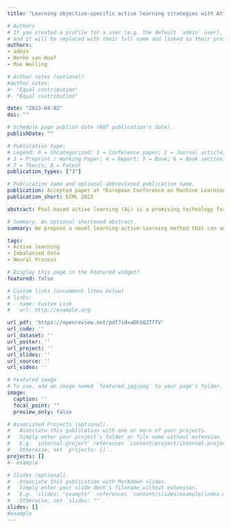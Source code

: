 ```yaml
---
title: "Learning objective-specific active learning strategies with Attentive Neural Processes"

# Authors
# If you created a profile for a user (e.g. the default `admin` user), write the username (folder name) here 
# and it will be replaced with their full name and linked to their profile.
authors:
- admin
- Herke van Hoof
- Max Welling

# Author notes (optional)
#author_notes:
#- "Equal contribution"
#- "Equal contribution"

date: "2023-04-02"
doi: ""

# Schedule page publish date (NOT publication's date).
publishDate: ""

# Publication type.
# Legend: 0 = Uncategorized; 1 = Conference paper; 2 = Journal article;
# 3 = Preprint / Working Paper; 4 = Report; 5 = Book; 6 = Book section;
# 7 = Thesis; 8 = Patent
publication_types: ["3"]

# Publication name and optional abbreviated publication name.
publication: Accepted paper at *European Conference on Machine Learning and Principles and Practice of Knowledge Discovery (ECML, 2023)*.
publication_short: ECML 2023

abstract: Pool-based active learning (AL) is a promising technology for increasing data-efficiency of machine learning models. However, surveys show that performance of recent AL methods is very sensitive to the choice of dataset and training setting, making them unsuitable for general application. To tackle this problem, we propose a novel Learning Active Learning (LAL) method that exploits symmetry and independence properties of the active learning problem with an Attentive Conditional Neural Process model. Our approach is based on learning from a myopic oracle, which gives our model the ability to adapt to objectives besides standard classification accuracy. A prominent real-life example of such objectives appear in imbalanced data settings, where rare classes are typically more important than their standard contribution to the loss or accuracy suggests. We perform an extensive survey of recent AL methods, and show they underperform in such imbalanced data setting. We then provide experiments with the myopic oracle, which suggest that it provides a strong learning signal, especially in such settings. We experimentally verify that our Neural Process model outperforms a variety of baselines in these settings. Finally, our experiments show that our model exhibits a tendency towards improved stability to changing datasets. However, performance is sensitive to choice of classifier and more work is necessary to reduce the performance the gap with the myopic oracle and to improve scalability. We present our work as a proof-of-concept for LAL on nonstandard objectives and hope our analysis and modelling considerations inspire future LAL work.

# Summary. An optional shortened abstract.
summary: We propose a novel learning-active-learning method that can adapt to different task objectives.

tags: 
- Active learning
- Imbalanced data
- Neural Process

# Display this page in the Featured widget?
featured: false

# Custom links (uncomment lines below)
# links:
# - name: Custom Link
#   url: http://example.org

url_pdf: 'https://openreview.net/pdf?id=aDh1Q2TfTV'
url_code: ''
url_dataset: ''
url_poster: ''
url_project: ''
url_slides: ''
url_source: ''
url_video: ''

# Featured image
# To use, add an image named `featured.jpg/png` to your page's folder. 
image:
  caption: ''
  focal_point: ""
  preview_only: false

# Associated Projects (optional).
#   Associate this publication with one or more of your projects.
#   Simply enter your project's folder or file name without extension.
#   E.g. `internal-project` references `content/project/internal-project/index.md`.
#   Otherwise, set `projects: []`.
projects: []
#- example

# Slides (optional).
#   Associate this publication with Markdown slides.
#   Simply enter your slide deck's filename without extension.
#   E.g. `slides: "example"` references `content/slides/example/index.md`.
#   Otherwise, set `slides: ""`.
slides: []  
#example
---
```

